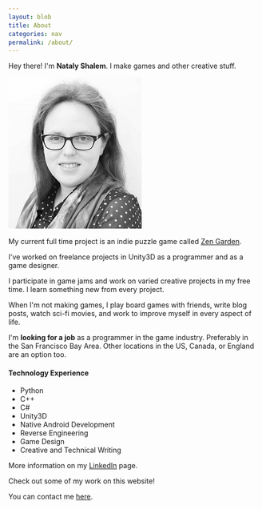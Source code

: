 ```yaml
---
layout: blob
title: About
categories: nav
permalink: /about/
---
```

Hey there! I'm **Nataly Shalem**. I make games and other creative stuff.

![alt text][ProfilePic]

[ProfilePic]: ../images/profilepic.jpg "Nataly Shalem"

My current full time project is an indie puzzle game called [Zen Garden][].

I've worked on freelance projects in Unity3D as a programmer and as a game designer.

I participate in game jams and work on varied creative projects in my free time. I learn something new from every project.

When I'm not making games, I play board games with friends, write blog posts, watch sci-fi movies, and work to improve myself in every aspect of life.

I'm **looking for a job** as a programmer in the game industry. Preferably in the San Francisco Bay Area. Other locations in the US, Canada, or England are an option too.

#### Technology Experience
* Python
* C++
* C#
* Unity3D
* Native Android Development
* Reverse Engineering
* Game Design
* Creative and Technical Writing

More information on my [LinkedIn][] page.

Check out some of my work on this website!

You can contact me <a href="mailto:nataly@natalycreates.com" target="_blank">here</a>.

[Zen Garden]: https://www.facebook.com/ZenKittyGames/
[LinkedIn]: https://www.linkedin.com/in/natalyeliyahu/